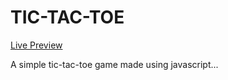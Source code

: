 # TIC-TAC-TOE

[Live Preview](https://afornow.github.io/TIC-TAC-TOE/)

A simple tic-tac-toe game made using javascript...
